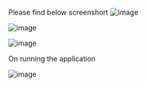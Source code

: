 Please find below screenshort 
![image](https://user-images.githubusercontent.com/72671266/232253961-f7abe424-316a-46bd-9889-5c6c30fbd216.png)

![image](https://user-images.githubusercontent.com/72671266/232253972-5a68a696-10fe-4ec7-8e2b-37eedd30451c.png)

![image](https://user-images.githubusercontent.com/72671266/232253978-7b4ab2f5-7243-4313-b4d6-b2631ec15e50.png)


On running the application

![image](https://user-images.githubusercontent.com/72671266/232253987-3aefebf7-d22c-4e6b-9e8e-fb6183e1f647.png)


